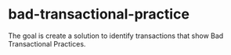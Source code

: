 # bad-transactional-practice
The goal is create a solution to identify transactions that show Bad Transactional Practices.
